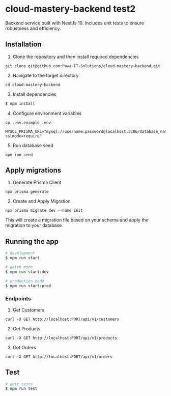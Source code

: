# cloud-mastery-backend test2

Backend service built with NestJs 10. Includes unit tests to ensure robustness and efficiency.

## Installation

1. Clone the repository and then install required dependencies

```
git clone git@github.com:Pawa-IT-Solutions/cloud-mastery-backend.git
```

2. Navigate to the target directory

```
cd cloud-mastery-backend
```

3. Install dependencies

```bash
$ npm install
```

4. Configure environment variables

```
cp .env.example .env
```

```
MYSQL_PRISMA_URL="mysql://username:password@localhost:3306/database_name?sslmode=require"
```

5. Run database seed

```
npm run seed
```

## Apply migrations
1. Generate Prisma Client
```
npx prisma generate
```
2. Create and Apply Migration
```
npx prisma migrate dev --name init
```

This will create a migration file based on your schema and apply the migration to your database

## Running the app

```bash
# development
$ npm run start

# watch mode
$ npm run start:dev

# production mode
$ npm run start:prod
```

### Endpoints

1. Get Customers

```
curl -X GET http://localhost:PORT/api/v1/customers
```

2. Get Products

```
curl -X GET http://localhost:PORT/api/v1/products
```

3. Get Orders

```
curl -X GET http://localhost:PORT/api/v1/orders
```
## Test

```bash
# unit tests
$ npm run test

